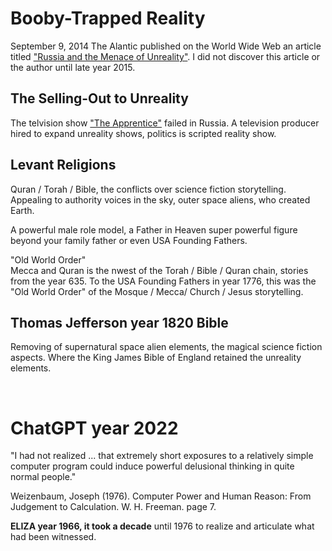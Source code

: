 # Booby-Trapped Reality

September 9, 2014 The Alantic published on the World Wide Web an article titled ["Russia and the Menace of Unreality"](https://www.theatlantic.com/international/archive/2014/09/russia-putin-revolutionizing-information-warfare/379880/). I did not discover this article or the author until late year 2015.

## The Selling-Out to Unreality

The telvision show ["The Apprentice"](https://www.youtube.com/watch?v=uShLa9e89vc) failed in Russia. A television producer hired to expand unreality shows, politics is scripted reality show.

## Levant Religions

Quran / Torah / Bible, the conflicts over science fiction storytelling. Appealing to authority voices in the sky, outer space aliens, who created Earth.

A powerful male role model, a Father in Heaven super powerful figure beyond your family father or even USA Founding Fathers.

"Old World Order"    
Mecca and Quran is the nwest of the Torah / Bible / Quran chain, stories from the year 635. To the USA Founding Fathers in year 1776, this was the "Old World Order" of the Mosque / Mecca/ Church / Jesus storytelling.

## Thomas Jefferson year 1820 Bible 

Removing of supernatural space alien elements, the magical science fiction aspects. Where the King James Bible of England retained the unreality elements.

&nbsp;

# ChatGPT year 2022

"I had not realized ... that extremely short exposures to a relatively simple computer program could induce powerful delusional thinking in quite normal people."

Weizenbaum, Joseph (1976). Computer Power and Human Reason: From Judgement to Calculation. W. H. Freeman. page 7.

**ELIZA year 1966, it took a decade** until 1976 to realize and articulate what had been witnessed.


